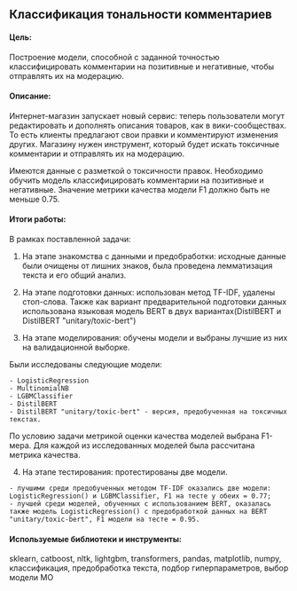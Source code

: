## Классификация тональности комментариев

#### Цель:
Построение модели, способной с заданной точностью классифицировать комментарии на позитивные и негативные, чтобы отправлять их на модерацию.

#### Описание:

Интернет-магазин запускает новый сервис: теперь пользователи могут редактировать и дополнять описания товаров, как в вики-сообществах. То есть клиенты предлагают свои правки и комментируют изменения других. Магазину нужен инструмент, который будет искать токсичные комментарии и отправлять их на модерацию.

Имеются данные с разметкой о токсичности правок. Необходимо обучить модель классифицировать комментарии на позитивные и негативные. Значение метрики качества модели F1 должно быть не меньше 0.75.

#### Итоги работы:

В рамках поставленной задачи:

   1. На этапе знакомства с данными и предобработки: исходные данные были очищены от лишних знаков, была проведена лемматизация текста и его общий анализ.
    
   2. На этапе подготовки данных: использован метод TF-IDF, удалены стоп-слова. Также как вариант предварительной подготовки данных использована языковая модель BERT в двух вариантах(DistilBERT и DistilBERT "unitary/toxic-bert")
    
   3. На этапе моделирования: обучены модели и выбраны лучшие из них на валидационной выборке.
    
   Были исследованы следующие модели:

    - LogisticRegression
    - MultinomialNB
    - LGBMClassifier
    - DistilBERT
    - DistilBERT "unitary/toxic-bert" - версия, предобученная на токсичных текстах.

   По условию задачи метрикой оценки качества моделей выбрана F1-мера. Для каждой из исследованных моделей была рассчитана метрика качества.
    
   4. На этапе тестирования: протестированы две модели.
    
    - лучшими среди предобученных методом TF-IDF оказались две модели: LogisticRegression() и LGBMClassifier, F1 на тесте у обеих = 0.77;
    - лучшей среди моделей, обученных с использованием BERT, оказалась также модель LogisticRegression() с предобработкой данных на BERT "unitary/toxic-bert", F1 модели на тесте = 0.95.
    
#### Используемые библиотеки и инструменты:

sklearn, catboost, nltk, lightgbm, transformers, pandas, matplotlib, numpy, классификация, предобработка текста, подбор гиперпараметров, выбор модели МО
